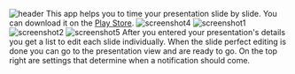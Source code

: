 ![header](img/header.png)
This app helps you to time your presentation slide by slide.
You can download it on the [Play Store](https://play.google.com/store/apps/details?id=com.slidetimer.oli.slidetimer).
 ![screenshot4](img/Screenshot_4.png) ![screenshot1](img/Screenshot_1.png)
 ![screenshot2](img/Screenshot_2.png)
 ![screenshot5](img/Screenshot_5.png)
After you entered your presentation's details you get a list to edit each slide individually.
When the slide perfect editing is done you can go to the presentation view and are ready to go.
On the top right are settings that determine when a notification should come.
